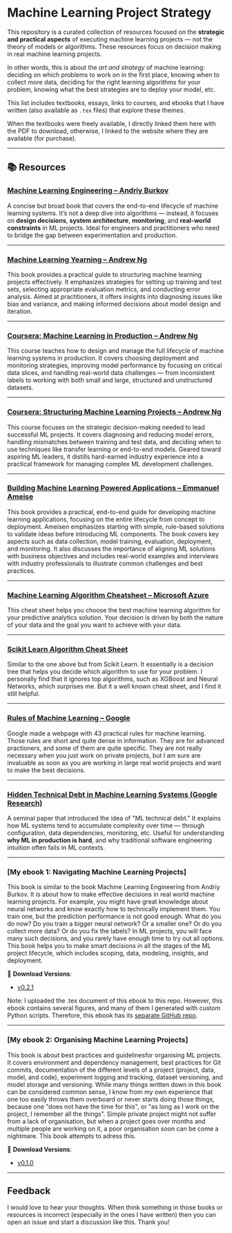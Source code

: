 # Machine Learning Project Strategy

This repository is a curated collection of resources focused on the 
**strategic and practical aspects** of executing machine learning projects — 
not the theory of models or algorithms. These resources focus on decision 
making in real machine learning projects.

In other words, this is about the *art and strategy* of machine learning: 
deciding on which problems to work on in the first place, knowing when to 
collect more data, deciding for the right learning algorithms for your 
problem, knowing what the best strategies are to deploy your model, etc.

This list includes textbooks, essays, links to courses, and ebooks that I 
have written (also available as `.tex` files) that explore these themes.

When the textbooks were freely available, I directly linked them here with 
the PDF to download, otherwise, I linked to the website where they are 
available (for purchase).

---

## 📚 Resources

### [Machine Learning Engineering – Andriy Burkov](https://drive.google.com/file/d/1TquRrTp-nsZYCYYE-UNVp_y_lsglPWF8/view?usp=sharing)

A concise but broad book that covers the end-to-end lifecycle of machine 
learning systems. It’s not a deep dive into algorithms — instead, it focuses 
on **design decisions**, **system architecture**, **monitoring**, and 
**real-world constraints** in ML projects. Ideal for engineers and 
practitioners who need to bridge the gap between experimentation and production.

---

### [Machine Learning Yearning – Andrew Ng](https://drive.google.com/file/d/1oEFiyoxlkZT8ocqCNiCMMHLa9MgDpopr/view?usp=sharing)

This book provides a practical guide to structuring machine learning 
projects effectively. It emphasizes strategies for setting up training and 
test sets, selecting appropriate evaluation metrics, and conducting error 
analysis. Aimed at practitioners, it offers insights into diagnosing issues 
like bias and variance, and making informed decisions about model design and 
iteration.

---

### [Coursera: Machine Learning in Production – Andrew Ng](https://www.coursera.org/learn/introduction-to-machine-learning-in-production)

This course teaches how to design and manage the full lifecycle of machine 
learning systems in production. It covers choosing deployment and monitoring 
strategies, improving model performance by focusing on critical data slices, 
and handling real-world data challenges — from inconsistent labels to 
working with both small and large, structured and unstructured datasets.

---

### [Coursera: Structuring Machine Learning Projects – Andrew Ng](https://www.coursera.org/learn/machine-learning-projects)

This course focuses on the strategic decision-making needed to lead 
successful ML projects. It covers diagnosing and reducing model errors, 
handling mismatches between training and test data, and deciding when to use 
techniques like transfer learning or end-to-end models. Geared toward 
aspiring ML leaders, it distills hard-earned industry experience into a 
practical framework for managing complex ML development challenges.

---

### [Building Machine Learning Powered Applications – Emmanuel Ameise](https://drive.google.com/file/d/1EgQvOkIdzW8TaEPL3VkvWJ9TCz_4A-RB/view?usp=sharing)

This book provides a practical, end-to-end guide for developing machine 
learning applications, focusing on the entire lifecycle from concept to 
deployment. Ameisen emphasizes starting with simple, rule-based solutions to 
validate ideas before introducing ML components. The book covers key aspects 
such as data collection, model training, evaluation, deployment, and 
monitoring. It also discusses the importance of aligning ML solutions with 
business objectives and includes real-world examples and interviews with 
industry professionals to illustrate common challenges and best practices.

---

### [Machine Learning Algorithm Cheatsheet – Microsoft Azure](https://drive.google.com/file/d/1AOpHXBeJEcc1EKzY1_1nwuV6STjDcIQ1/view?usp=sharing)

This cheat sheet helps you choose the best machine learning algorithm for 
your predictive analytics solution. 
Your decision is driven by both the nature of your data and the goal you 
want to achieve with your data.

---

### [Scikit Learn Algorithm Cheat Sheet](https://drive.google.com/file/d/1i_FoEc3f-HS8NIWeCTBZvOUGCp731u07/view?usp=sharing)

Similar to the one above but from Scikit Learn. It essentially is a decision 
tree that helps you decide which algorithm to use for your problem. I 
personally find that it ignores top algorithms, such as XGBoost and Neural 
Networks, which surprises me. But it a well known cheat sheet, and I find it 
still helpful.

---

### [Rules of Machine Learning – Google](https://developers.google.com/machine-learning/guides/rules-of-ml)

Google made a webpage with 43 practical rules for machine learning. Those 
rules are short and quite dense in information. They are for advanced 
practioners, and some of them are quite specific. They are not really 
necessary when you just work on private projects, but I am sure are 
invaluable as soon as you are working in large real world projects and want 
to make the best decisions.

---

### [Hidden Technical Debt in Machine Learning Systems (Google Research)](https://papers.nips.cc/paper_files/paper/2015/file/86df7dcfd896fcaf2674f757a2463eba-Paper.pdf)

A seminal paper that introduced the idea of "ML technical debt." It explains 
how ML systems tend to accumulate complexity over time — through 
configuration, data dependencies, monitoring, etc. Useful for understanding 
**why ML in production is hard**, and why traditional software engineering 
intuition often fails in ML contexts.

---

### [My ebook 1: Navigating Machine Learning Projects]

This book is similar to the book Machine Learning Engineering from Andriy 
Burkov. It is about how to make effective decisions in real world machine 
learning projects. For example, you might have great knowledge about neural 
networks and know exactly how to technically implement them. You train one, 
but the prediction performance is not good enough. What do you do now? Do 
you train a bigger neural network? Or a smaller one? Or do you collect more 
data? Or do you fix the labels? In ML projects, you will face many such 
decisions, and you rarely have enough time to try out all options. This book 
helps you to make smart decisions in all the stages of the ML project 
lifecycle, which includes scoping, data, modeling, insights, and deployment.

📄 **Download Versions**:
- [v0.2.1](https://drive.google.com/file/d/1gKLJnRJP-NZ2LitpHEZH3PKT3TgFsf_k/view?usp=sharing)

Note: I uploaded the .tex document of this ebook to this repo. However, this 
ebook contains several figures, and many of them I generated with custom 
Python scripts. Therefore, this ebook has its [separate GitHub repo](https://github.com/Thomas-Rauter/Navigating-Machine-Learning-Projects).

---

### [My ebook 2: Organising Machine Learning Projects]

This book is about best practices and guidelinesfor organising ML projects. It 
covers environment and dependency management, best practices for Git commits,
documentation of the different levels of a project (project, data, model, 
and code), experiment logging and tracking, dataset versioning, and model 
storage and versioning. While many things written down in this book can be 
considered common sense, I know from my own experience that one too easily 
throws them overboard or never starts doing those things, because one "does 
not have the time for this", or "as long as I work on the project, I 
remember all the things". Simple private project might not suffer from a 
lack of organisation, but when a project goes over months and multiple 
people are working on it, a poor organisation soon can be come a nightmare. 
This book attempts to adress this. 

📄 **Download Versions**:
- [v0.1.0](https://drive.google.com/file/d/1DkmUbE2-YYde9TxsPjORo_MMUvzeGEMU/view?usp=sharing)

---


## Feedback

I would love to hear your thoughts. When think something in those books or 
resources is incorrect (especially in the ones I have written) then you can 
open an issue and start a discussion like this. Thank you!
